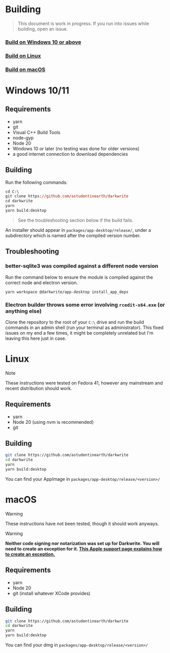 # Building

> This document is work in progress. If you run into issues while building, open an issue.

### [Build on Windows 10 or above](#windows-1011)

### [Build on Linux](#linux)

### [Build on macOS](#macos)

# Windows 10/11

## Requirements

-   yarn
-   git
-   Visual C++ Build Tools
-   node-gyp
-   Node 20
-   Windows 10 or later (no testing was done for older versions)
-   a good internet connection to download dependencies

## Building

Run the following commands:

```ps
cd C:\
git clone https://github.com/astudentinearth/darkwrite
cd darkwrite
yarn
yarn build:desktop
```

> See the troubleshooting section below if the build fails.

An installer should appear in `packages/app-desktop/release/`, under a subdirectory which is named after the compiled version number.

## Troubleshooting

### better-sqlite3 was compiled against a different node version

Run the command below to ensure the module is compiled against the correct node and electron version.

```
yarn workspace @darkwrite/app-desktop install_app_deps
```

### Electron builder throws some error involving `rcedit-x64.exe` (or anything else)

Clone the repository to the root of your `C:\` drive and run the build commands in an admin shell (run your terminal as administrator). This fixed issues on my end a few times, it might be completely unrelated but I'm leaving this here just in case.

# Linux

> [!NOTE]  
> These instructions were tested on Fedora 41, however any mainstream and recent distribution should work.

## Requirements

-   yarn
-   Node 20 (using nvm is recommended)
-   git

## Building

```bash
git clone https://github.com/astudentinearth/darkwrite
cd darkwrite
yarn
yarn build:desktop
```

You can find your AppImage in `packages/app-desktop/release/<version>/`

# macOS

> [!WARNING]  
> These instructions have not been tested, though it should work anyways.

> [!WARNING]  
> **Neither code signing nor notarization was set up for Darkwrite. You will need to create an exception for it. [This Apple support page explains how to create an exception.](https://support.apple.com/guide/mac-help/open-a-mac-app-from-an-unknown-developer-mh40616/mac)**

## Requirements

-   yarn
-   Node 20
-   git (install whatever XCode provides)

## Building

```bash
git clone https://github.com/astudentinearth/darkwrite
cd darkwrite
yarn
yarn build:desktop
```

You can find your dmg in `packages/app-desktop/release/<version>/`
